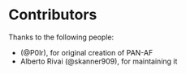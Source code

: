 # Contributors

Thanks to the following people:

- (@P0lr), for original creation of PAN-AF
- Alberto Rivai (@skanner909), for maintaining it

